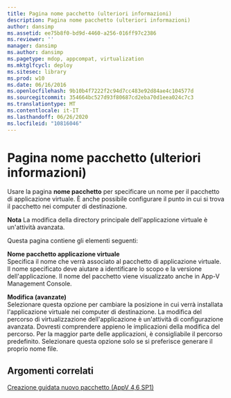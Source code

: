 ```yaml
---
title: Pagina nome pacchetto (ulteriori informazioni)
description: Pagina nome pacchetto (ulteriori informazioni)
author: dansimp
ms.assetid: ee75b8f0-bd9d-4460-a256-016ff97c2386
ms.reviewer: ''
manager: dansimp
ms.author: dansimp
ms.pagetype: mdop, appcompat, virtualization
ms.mktglfcycl: deploy
ms.sitesec: library
ms.prod: w10
ms.date: 06/16/2016
ms.openlocfilehash: 9b10b4f7222f2c94d7cc483e92d84ae4c104577d
ms.sourcegitcommit: 354664bc527d93f80687cd2eba70d1eea024c7c3
ms.translationtype: MT
ms.contentlocale: it-IT
ms.lasthandoff: 06/26/2020
ms.locfileid: "10816046"
---
```

# Pagina nome pacchetto (ulteriori informazioni)


Usare la pagina **nome pacchetto** per specificare un nome per il pacchetto di applicazione virtuale. È anche possibile configurare il punto in cui si trova il pacchetto nei computer di destinazione.

**Nota**  La modifica della directory principale dell'applicazione virtuale è un'attività avanzata.

 

Questa pagina contiene gli elementi seguenti:

<a href="" id="virtual-application-package-name"></a>**Nome pacchetto applicazione virtuale**  
Specifica il nome che verrà associato al pacchetto di applicazione virtuale. Il nome specificato deve aiutare a identificare lo scopo e la versione dell'applicazione. Il nome del pacchetto viene visualizzato anche in App-V Management Console.

<a href="" id="edit--advanced-"></a>**Modifica (avanzate)**  
Selezionare questa opzione per cambiare la posizione in cui verrà installata l'applicazione virtuale nei computer di destinazione. La modifica del percorso di virtualizzazione dell'applicazione è un'attività di configurazione avanzata. Dovresti comprendere appieno le implicazioni della modifica del percorso. Per la maggior parte delle applicazioni, è consigliabile il percorso predefinito. Selezionare questa opzione solo se si preferisce generare il proprio nome file.

## Argomenti correlati


[Creazione guidata nuovo pacchetto (AppV 4,6 SP1)](create-new-package-wizard---appv-46-sp1-.md)

 

 





